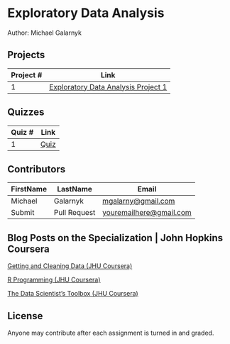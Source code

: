 # Exploratory Data Analysis
Author: Michael Galarnyk <br />

## Projects 

Project # | Link 
--- | --- 
1 |  [Exploratory Data Analysis Project 1](https://github.com/mGalarnyk/datasciencecoursera/blob/master/4_Exploratory_Data_Analysis/project/README.md)

## Quizzes
Quiz # | Link 
--- | --- 
1 | [Quiz](https://github.com/mGalarnyk/datasciencecoursera/blob/master/4_Exploratory_Data_Analysis/quiz_week1.R)

## Contributors
FirstName | LastName | Email
--- | --- | ---
Michael |  Galarnyk |  <mgalarny@gmail.com>
Submit |  Pull Request | <youremailhere@gmail.com>

## Blog Posts on the Specialization | John Hopkins Coursera
[Getting and Cleaning Data (JHU Coursera)](https://medium.com/@GalarnykMichael/getting-and-cleaning-data-jhu-coursera-course-3-c3635747858b#.y93kqfa0u "Review + data.table")

[R Programming (JHU Coursera)](https://medium.com/@GalarnykMichael/in-progress-review-course-2-r-programming-jhu-coursera-ad27086d8438#.bzzr29fvo "Review + data.table")

[The Data Scientist’s Toolbox (JHU Coursera)](https://medium.com/@GalarnykMichael/review-course-1-the-data-scientists-toolbox-jhu-coursera-4d7459458821#.5jpg133ln "Review + Going over Parts of Quiz")

## License
Anyone may contribute after each assignment is turned in and graded. 
